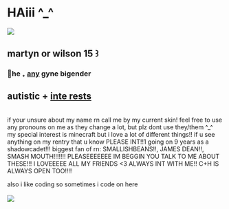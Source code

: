 # HAiii ^_^ 
<img src="https://files.catbox.moe/52b3fw.png">
<h2>martyn or wilson 15 ꒱<br></h4>
<h3>🍍he ₊ <a href="https://en.pronouns.page/@limitedlife">any</a> gyne bigender<br></h3>
<h2>autistic + <a href="https://rentry.co/periodictablenya">inte rests</a></h2>
<br>if your unsure about my name rn call me by my current skin!
feel free to use any pronouns on me as they change a lot, but plz dont use they/them ^_^
<br>
my special interest is minecraft but i love a lot of different things!!
if u see anything on my rentry that u know PLEASE INT!!1
going on 9 years as a shadowcadet!!! biggest fan of rn: SMALLISHBEANS!!,
JAMES DEAN!!, SMASH MOUTH!!!!!!! PLEASEEEEEEE IM BEGGIN YOU TALK TO ME ABOUT THESE!!!
I LOVEEEEE ALL MY FRIENDS <3 ALWAYS INT WITH ME!!
C+H IS ALWAYS OPEN TOO!!!!
<br>
<p>also i like coding so sometimes i code on here<!!</p>
<br>
<br>
<img src="https://codehs.com/uploads/433549f997906dcefd9f70820b77b08c">
